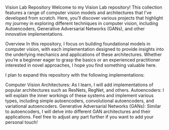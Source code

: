 Vision Lab Repository
Welcome to my Vision Lab repository! This collection features a range of computer vision models and architectures that I've developed from scratch. Here, you’ll discover various projects that highlight my journey in exploring different techniques in computer vision, including Autoencoders, Generative Adversarial Networks (GANs), and other innovative implementations.

Overview
In this repository, I focus on building foundational models in computer vision, with each implementation designed to provide insights into the underlying mechanics and applications of these architectures. Whether you’re a beginner eager to grasp the basics or an experienced practitioner interested in novel approaches, I hope you find something valuable here.

I plan to expand this repository with the following implementations:

Computer Vision Architectures: As I learn, I will add implementations of popular architectures such as ResNets, RegNet, and others.
Autoencoders: I will explain the inner workings of these systems and implement various types, including simple autoencoders, convolutional autoencoders, and variational autoencoders.
Generative Adversarial Networks (GANs): Similar to autoencoders, I will delve into different GAN architectures and their applications.
Feel free to adjust any part further if you want to add your personal touch!
